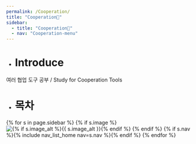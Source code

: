 ```yaml
---
permalink: /Cooperation/
title: "Cooperation🐶"
sidebar:
  - title: "Cooperation🐶"
  - nav: "Cooperation-menu"
---
```


- # Introduce

여러 협업 도구 공부 / Study for Cooperation Tools

- # 목차

{% for s in page.sidebar %}
{% if s.image %}
<img src="{{ s.image | relative_url }}"
             alt="{% if s.image_alt %}{{ s.image_alt }}{% endif %}">
{% endif %}
{% if s.nav %}{% include nav_list_home nav=s.nav %}{% endif %}
{% endfor %}


